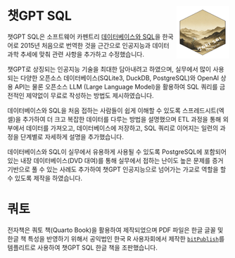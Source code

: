 # 챗GPT SQL <img src="images/logo.png" align="right" height="120" width="120"/>

챗GPT SQL은 소프트웨어 카펜트리 [데이터베이스와 SQL](https://swcarpentry.github.io/sql-novice-survey/)을 한국어로 2015년 처음으로 번역한 것을 근간으로 인공지능과 데이터 과학 추세에 맞춰 관련 사항을 추가하고 수정했습니다. 

챗GPT로 상징되는 인공지능 기술을 최대한 담아내려고 하였으며, 
실무에서 많이 사용되는 다양한 오픈소스 데이터베이스(SQLite3, DuckDB, PostgreSQL)와 
OpenAI 상용 API는 물론 오픈소스 LLM (Large Language Model)을 활용하여 SQL 쿼리를 
금전적인 제약없이 무료로 작성하는 방법도 제시하였습니다.

데이터베이스와 SQL을 처음 접하는 사람들이 쉽게 이해할 수 있도록 
스프레드시트(엑셀)을 추가하여 더 크고 복잡한 데이터를 다루는 방법을 설명했으며
ETL 과정을 통해 외부에서 데이터를 가져오고, 데이터베이스에 저장하고, SQL 쿼리로 이어지는
일련의 과정을 단계별로 자세하게 설명을 추가했습니다.

데이터베이스와 SQL이 실무에서 유용하게 사용될 수 있도록 
PostgreSQL에 포함되어 있는 내장 데이터베이스(DVD 대여)를 통해 
실무에서 접하는 난이도 높은 문제를 증거기반으로 풀 수 있는 사례도 추가하여 챗GPT 인공지능으로 넘어가는 가교로 역할을 할 수 있도록 제작을 하였습니다.

# 쿼토

전자책은 쿼토 책(Quarto Book)을 활용하여 제작되었으며
PDF 파일은 한글 글꼴 및 한글 책 특성을 반영하기 위해서 
공익법인 한국 R 사용자회에서 제작한 [`bitPublish`](https://github.com/bit2r/bitPublish)를 템플리트로 사용하여 
챗GPT SQL 한글 책을 조판했습니다.

